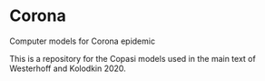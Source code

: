 # Corona
Computer models for Corona epidemic


This is a repository for the Copasi models used in the main text of Westerhoff and Kolodkin 2020.
